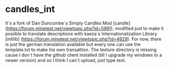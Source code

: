 candles_int
=======================

It´s a fork of Dan Duncombe´s Simply Candles Mod [candle] (https://forum.minetest.net/viewtopic.php?id=5991), 
modified just to make it posiible to translate descriptions with kaeza´s Internationalization 
Library [intllib] (https://forum.minetest.net/viewtopic.php?id=4929).
For now, there is just the german translation available but every one can use the template.txt 
to make his own transaltion.
The texture directory is missing cause I don´t have the github client installed 
(till I upgrade my windows to a newer version) and so I think I can´t upload, just type text.
